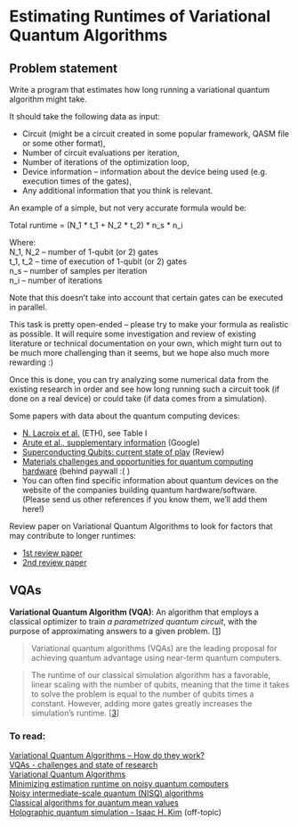 # Estimating Runtimes of Variational Quantum Algorithms
## Problem statement
Write a program that estimates how long running a variational quantum algorithm might take.

It should take the following data as input:
- Circuit (might be a circuit created in some popular framework, QASM file or some other format),
- Number of circuit evaluations per iteration,
- Number of iterations of the optimization loop,
- Device information – information about the device being used (e.g. execution times of the gates),
- Any additional information that you think is relevant.

An example of a simple, but not very accurate formula would be:

Total runtime = (N_1 * t_1 + N_2 * t_2) * n_s * n_i

Where:\
N_1, N_2 – number of 1-qubit (or 2) gates\
t_1, t_2 – time of execution of 1-qubit (or 2) gates\
n_s – number of samples per iteration\
n_i – number of iterations

Note that this doesn’t take into account that certain gates can be executed in parallel.

This task is pretty open-ended – please try to make your formula as realistic as possible. It will require some investigation and review of existing literature or technical documentation on your own, which might turn out to be much more challenging than it seems, but we hope also much more rewarding :)

Once this is done, you can try analyzing some numerical data from the existing research in order and see how long running such a circuit took (if done on a real device) or could take (if data comes from a simulation).

Some papers with data about the quantum computing devices:
- [N. Lacroix et al.](https://journals.aps.org/prxquantum/abstract/10.1103/PRXQuantum.1.020304) (ETH), see Table I
- [Arute et al., supplementary information](https://static-content.springer.com/esm/art%3A10.1038%2Fs41586-019-1666-5/MediaObjects/41586_2019_1666_MOESM1_ESM.pdf) (Google)
- [Superconducting Qubits: current state of play](https://arxiv.org/abs/1905.13641) (Review)
- [Materials challenges and opportunities for quantum computing hardware](https://www.science.org/doi/10.1126/science.abb2823) (behind paywall :( )
- You can often find specific information about quantum devices on the website of the companies building quantum hardware/software.\
(Please send us other references if you know them, we’ll add them here!)

Review paper on Variational Quantum Algorithms to look for factors that may contribute to longer runtimes:
- [1st review paper](https://arxiv.org/abs/2012.09265)
- [2nd review paper](https://arxiv.org/abs/2101.08448)

## VQAs
**Variational Quantum Algorithm (VQA)**: An algorithm that employs a classical optimizer to train *a parametrized quantum circuit*, with the purpose of approximating answers to a given problem. [[1](https://www.ibm.com/blogs/research/2021/01/quantum-mean-values/)]

> Variational quantum algorithms (VQAs) are the leading proposal for achieving quantum advantage using near-term quantum computers.

> The runtime of our classical simulation algorithm has a favorable, linear scaling with the number of qubits, meaning that the time it takes to solve the problem is equal to the number of qubits times a constant. However, adding more gates greatly increases the simulation’s runtime. [[3](https://www.ibm.com/blogs/research/2021/01/quantum-mean-values/)]

### To read:
[Variational Quantum Algorithms – How do they work?](https://www.mustythoughts.com/vqas-how-do-they-work) \
[VQAs - challenges and state of research](https://www.mustythoughts.com/vqas-challenges.html) \
[Variational Quantum Algorithms](https://arxiv.org/pdf/2012.09265.pdf) \
[Minimizing estimation runtime on noisy quantum computers](https://arxiv.org/abs/2006.09350) \
[Noisy intermediate-scale quantum (NISQ) algorithms](https://arxiv.org/abs/2101.08448) \
[Classical algorithms for quantum mean values](https://arxiv.org/pdf/1909.11485.pdf) \
[Holographic quantum simulation - Isaac H. Kim](https://arxiv.org/pdf/1702.02093.pdf) (off-topic)